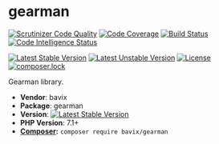 # gearman

[![Scrutinizer Code Quality](https://scrutinizer-ci.com/g/bavix/gearman/badges/quality-score.png?b=master)](https://scrutinizer-ci.com/g/bavix/gearman/?branch=master)
[![Code Coverage](https://scrutinizer-ci.com/g/bavix/gearman/badges/coverage.png?b=master)](https://scrutinizer-ci.com/g/bavix/gearman/?branch=master)
[![Build Status](https://scrutinizer-ci.com/g/bavix/gearman/badges/build.png?b=master)](https://scrutinizer-ci.com/g/bavix/gearman/build-status/master)
[![Code Intelligence Status](https://scrutinizer-ci.com/g/bavix/gearman/badges/code-intelligence.svg?b=master)](https://scrutinizer-ci.com/code-intelligence)

[![Latest Stable Version](https://poser.pugx.org/bavix/gearman/v/stable)](https://packagist.org/packages/bavix/gearman)
[![Latest Unstable Version](https://poser.pugx.org/bavix/gearman/v/unstable)](https://packagist.org/packages/bavix/gearman)
[![License](https://poser.pugx.org/bavix/gearman/license)](https://packagist.org/packages/bavix/gearman)
[![composer.lock](https://poser.pugx.org/bavix/gearman/composerlock)](https://packagist.org/packages/bavix/gearman)

Gearman library.

* **Vendor**: bavix
* **Package**: gearman
* **Version**: [![Latest Stable Version](https://poser.pugx.org/bavix/gearman/v/stable)](https://packagist.org/packages/bavix/gearman)
* **PHP Version**: 7.1+ 
* **[Composer](https://getcomposer.org/):** `composer require bavix/gearman`

